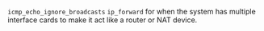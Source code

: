 `icmp_echo_ignore_broadcasts`
`ip_forward` for when the system has multiple interface cards to make it act like a router or NAT device.
